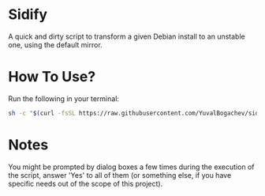 # Sidify
A quick and dirty script to transform a given Debian install to an unstable one, using the default mirror.

# How To Use?
Run the following in your terminal:
```sh
sh -c "$(curl -fsSL https://raw.githubusercontent.com/YuvalBogachev/sidify/master/sidify.sh)"
```
# Notes
You might be prompted by dialog boxes a few times during the execution of the script, answer 'Yes' to all of them (or something else, if you have specific needs out of the scope of this project).
